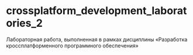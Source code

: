 # crossplatform_development_laboratories_2
Лабораторная работа, выполненная в рамках дисциплины «Разработка кроссплатформенного программного обеспечения»

